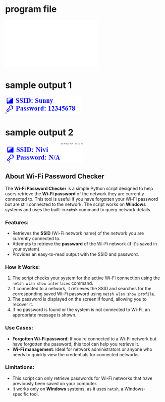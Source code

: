 
# program file
![program file](currentwifipass.py)

# sample output 1
![sample output](output1.png)
# sample output 2
![executed output](output2.png)

## About Wi-Fi Password Checker

The **Wi-Fi Password Checker** is a simple Python script designed to help users retrieve the **Wi-Fi password** of the network they are currently connected to. 
This tool is useful if you have forgotten your Wi-Fi password but are still connected to the network. The script works on **Windows** systems and uses the built-in **`netsh`** command to query network details.

### Features:
- Retrieves the **SSID** (Wi-Fi network name) of the network you are currently connected to.
- Attempts to retrieve the **password** of the Wi-Fi network (if it's saved in your system).
- Provides an easy-to-read output with the SSID and password.
  
### How It Works:
1. The script checks your system for the active Wi-Fi connection using the `netsh wlan show interfaces` command.
2. If connected to a network, it retrieves the SSID and searches for the corresponding saved Wi-Fi password using `netsh wlan show profile`.
3. The password is displayed on the screen if found, allowing you to recover it.
4. If no password is found or the system is not connected to Wi-Fi, an appropriate message is shown.

### Use Cases:
- **Forgotten Wi-Fi password**: If you’re connected to a Wi-Fi network but have forgotten the password, this tool can help you retrieve it.
- **Wi-Fi management**: Ideal for network administrators or anyone who needs to quickly view the credentials for connected networks.

### Limitations:
- This script can only retrieve passwords for Wi-Fi networks that have previously been saved on your computer.
- It works only on **Windows** systems, as it uses `netsh`, a Windows-specific tool.
